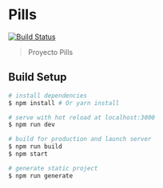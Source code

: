 # Pills

[![Build Status](https://travis-ci.org/jdonsan/pills.svg?branch=master)](https://travis-ci.org/jdonsan/pills)

> Proyecto Pills

## Build Setup

``` bash
# install dependencies
$ npm install # Or yarn install

# serve with hot reload at localhost:3000
$ npm run dev

# build for production and launch server
$ npm run build
$ npm start

# generate static project
$ npm run generate
```

